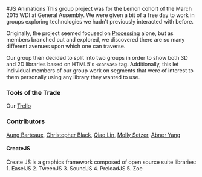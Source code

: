 #JS Animations
This group project was for the Lemon cohort of the March 2015 WDI at General Assembly. We were given a bit of a free day to work in groups exploring technologies we hadn't previously interacted with before. 

Originally, the project seemed focused on [Processing](https://processing.org/) alone, but as members branched out and explored, we discovered there are so many different avenues upon which one can traverse.

Our group then decided to split into two groups in order to show both 3D and 2D libraries based on HTML5's `<canvas>` tag. Additionally, this let individual members of our group work on segments that were of interest to them personally using any library they wanted to use. 

### Tools of the Trade
Our [Trello](https://trello.com/b/De0tTe3r/general-assembly-sweet-libs-group-project)

### Contributors
[Aung Barteaux](https://github.com/aung-barto), [Christopher Black](https://github.com/huckpilot), [Qiao Lin](https://github.com/qclin), [Molly Setzer](https://github.com/MawlSetz), [Abner Yang](http://github.com/sunsheeppoplar)

#### CreateJS
Create JS is a graphics framework composed of open source suite libraries: 
    1. EaselJS
    2. TweenJS
    3. SoundJS
    4. PreloadJS
    5. Zoe
    
